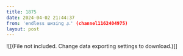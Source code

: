 ```yaml
---
title: 1875
date: 2024-04-02 21:44:37
from: 'endless шизing ⍼' (channel1162404975)
layout: post
---
```


![[(File not included. Change data exporting settings to download.)]]


